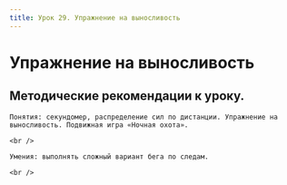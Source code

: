 ```yaml
---
title: Урок 29. Упражнение на выносливость
---
```


# Упражнение на выносливость

## Методические рекомендации к уроку.

<p>
	Понятия: секундомер, распределение сил по дистанции. Упражнение на выносливость. Подвижная игра «Ночная охота».
</p>
<p>
	<br />
</p>
<p>
	Умения: выполнять сложный вариант бега по следам.
</p>
<div>
	<br />
</div>
